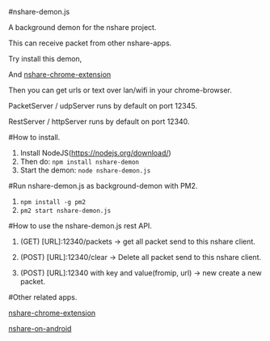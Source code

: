 #nshare-demon.js

A background demon for the nshare project.

This can receive packet from other nshare-apps.

Try install this demon,

And [nshare-chrome-extension](https://chrome.google.com/webstore/detail/nshare/lecapbjobhaloanokngngalcngdpklcf)

Then you can get urls or text over lan/wifi in your chrome-browser.


PacketServer / udpServer runs by default on port 12345.

RestServer / httpServer runs by default on port 12340.

#How to install.

1. Install NodeJS(https://nodejs.org/download/)
2. Then do: `npm install nshare-demon`
3. Start the demon: `node nshare-demon.js`

#Run nshare-demon.js as background-demon with PM2.

1. `npm install -g pm2`
2. `pm2 start nshare-demon.js`


#How to use the nshare-demon.js rest API.

1. (GET) [URL]:12340/packets -> get all packet send to this nshare client.
	
2. (POST) [URL]:12340/clear -> Delete all packet send to this nshare client.

3. (POST) [URL]:12340 with key and value(fromip, url) -> new create a new packet.

#Other related apps.

[nshare-chrome-extension](https://chrome.google.com/webstore/detail/nshare/lecapbjobhaloanokngngalcngdpklcf)

[nshare-on-android](https://play.google.com/store/apps/details?id=com.voidcode.nshare)


